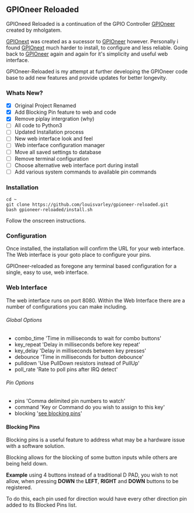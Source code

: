 ## GPIOneer Reloaded

GPIOneed Reloaded is a continuation of the GPIO Controller [GPIOneer](https://github.com/mholgatem/gpioneer) created by mholgatem. 

[GPIOnext](https://github.com/mholgatem/GPIOnext) was created as a sucessor to [GPIOneer](https://github.com/mholgatem/gpioneer) however. Personally i found [GPIOnext](https://github.com/mholgatem/GPIOnext) much harder to install, to configure and less reliable. Going back to [GPIOneer](https://github.com/mholgatem/gpioneer) again and again for it's simplicity and useful web interface. 

GPIOneer-Reloaded is my attempt at further developing the GPIOneer code base to add new features and provide updates for better longevity. 

### Whats New?
- [x] Original Project Renamed
- [x] Add Blocking Pin feature to web and code
- [x] Remove piplay intergration (why)
- [ ] All code to Python3
- [ ] Updated Installation process
- [ ] New web interface look and feel
- [ ] Web interface configuration manager
- [ ] Move all saved settings to database
- [ ] Remove terminal configuration
- [ ] Choose alternative web interface port during install
- [ ] Add various system commands to available pin commands

### Installation

    cd ~
    git clone https://github.com/louisvarley/gpioneer-reloaded.git
    bash gpioneer-reloaded/install.sh

Follow the onscreen instructions. 

### Configuration 

Once installed, the installation will confirm the URL for your web interface. The Web interface is your goto place to configure your pins. 

GPIOneer-reloaded as foregone any terminal based configuration for a single, easy to use, web interface. 

### Web Interface
The web interface runs on port 8080. 
Within the Web Interface there are a number of configurations you can make including. 

###### [](https://github.com/louisvarley/gpioneer-reloaded#global-options)Global Options
-   combo_time 'Time in milliseconds to wait for combo buttons'
-   key_repeat 'Delay in milliseconds before key repeat'
-   key_delay 'Delay in milliseconds between key presses'
-   debounce 'Time in milliseconds for button debounce'
-   pulldown 'Use PullDown resistors instead of PullUp'
-   poll_rate 'Rate to poll pins after IRQ detect'

###### [](https://github.com/louisvarley/gpioneer-reloaded#global-options)Pin Options
-   pins 'Comma delimited pin numbers to watch'
-   command 'Key or Command do you wish to assign to this key'
-   blocking '[see blocking pins](https://github.com/louisvarley/gpioneer-reloaded#blocking-pins)'


#### [](https://github.com/louisvarley/gpioneer-reloaded#blocking-pins)Blocking Pins
Blocking pins is a useful feature to address what may be a hardware issue with a software solution. 


Blocking allows for the blocking of some button inputs while others are being held down. 

**Example** using 4 buttons instead of a traditional D PAD, you wish to not allow, when pressing **DOWN** the **LEFT**, **RIGHT** and **DOWN** buttons to be registered. 

To do this, each pin used for direction would have every other direction pin added to its Blocked Pins list. 

